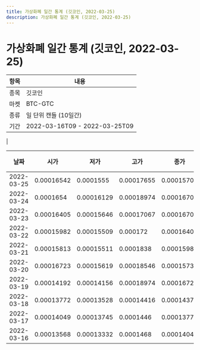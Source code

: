 ```yaml
---
title: 가상화폐 일간 통계 (깃코인, 2022-03-25)
description: 가상화폐 일간 통계 (깃코인, 2022-03-25)
---
```


가상화폐 일간 통계 (깃코인, 2022-03-25)
===

|항목|내용|
|--|--|
|종목|깃코인|
|마켓|BTC-GTC|
|종류|일 단위 캔들 (10일간)|
|기간|2022-03-16T09 - 2022-03-25T09
|

|날짜|시가|저가|고가|종가|비고|
|--|--|--|--|--|--|
|2022-03-25|0.00016542|0.0001555|0.00017655|0.00015709|    |
|2022-03-24|0.0001654|0.00016129|0.00018974|0.00016701|    |
|2022-03-23|0.00016405|0.00015646|0.00017067|0.00016701|    |
|2022-03-22|0.00015982|0.00015509|0.000172|0.00016405|    |
|2022-03-21|0.00015813|0.00015511|0.0001838|0.00015983|    |
|2022-03-20|0.00016723|0.00015619|0.00018546|0.00015739|    |
|2022-03-19|0.00014192|0.00014156|0.00018974|0.00016722|    |
|2022-03-18|0.00013772|0.00013528|0.00014416|0.00014374|    |
|2022-03-17|0.00014049|0.00013745|0.0001446|0.00013772|    |
|2022-03-16|0.00013568|0.00013332|0.0001468|0.00014048|    |
